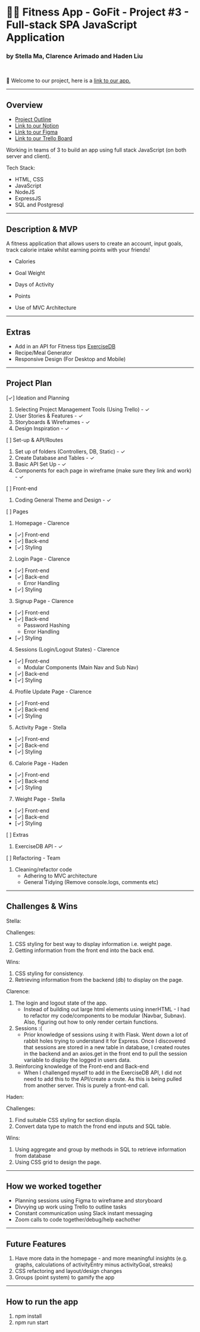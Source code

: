 # 🏃‍♂️ Fitness App - GoFit - Project #3 - Full-stack SPA JavaScript Application
### by Stella Ma, Clarence Arimado and Haden Liu

<br>

👋 Welcome to our project, here is a [link to our app.]()

___

## Overview

- [Project Outline](https://gist.git.generalassemb.ly/katie/5e7a9e64f44afe9786521aa860f61418)
- [Link to our Notion](https://www.notion.so/Teamspace-Home-df5e257b07fe4811899fa0aa225bef06)
- [Link to our Figma](https://www.figma.com/files/team/1186604247724549464/Team-GoFit?fuid=986640042738311971)
- [Link to our Trello Board](https://trello.com/b/d5PtRQow)

Working in teams of 3 to build an app using full stack JavaScript (on both server and client).

Tech Stack:
- HTML, CSS
- JavaScript
- NodeJS
- ExpressJS
- SQL and Postgresql

___

## Description & MVP

A fitness application that allows users to create an account, input goals, track calorie intake whilst earning points with your friends!

- Calories
- Goal Weight
- Days of Activity
- Points

- Use of MVC Architecture

___

## Extras
- Add in an API for Fitness tips [ExerciseDB](https://www.programmableweb.com/api/exercisedb)
- Recipe/Meal Generator
- Responsive Design (For Desktop and Mobile)

___

## Project Plan

[✓] Ideation and Planning
1. Selecting Project Management Tools (Using Trello) - ✓
2. User Stories & Features - ✓
3. Storyboards & Wireframes - ✓
4. Design Inspiration - ✓

[ ] Set-up & API/Routes
1. Set up of folders (Controllers, DB, Static) - ✓
2. Create Database and Tables - ✓
3. Basic API Set Up - ✓
4. Components for each page in wireframe (make sure they link and work) - ✓

[ ] Front-end
1. Coding General Theme and Design - ✓

[ ] Pages
1. Homepage - Clarence
- [✓] Front-end
- [✓] Back-end
- [✓] Styling
2. Login Page - Clarence
- [✓] Front-end
- [✓] Back-end
    - Error Handling
- [✓] Styling
3. Signup Page - Clarence
- [✓] Front-end
- [✓] Back-end
    - Password Hashing
    - Error Handling
- [✓] Styling
4. Sessions (Login/Logout States) - Clarence
- [✓] Front-end
    - Modular Components (Main Nav and Sub Nav)
- [✓] Back-end
- [✓] Styling
4. Profile Update Page - Clarence
- [✓] Front-end
- [✓] Back-end
- [✓] Styling
5. Activity Page - Stella
- [✓] Front-end
- [✓] Back-end
- [✓] Styling
6. Calorie Page - Haden
- [✓] Front-end
- [✓] Back-end
- [✓] Styling
7. Weight Page - Stella
- [✓] Front-end
- [✓] Back-end
- [✓] Styling

[ ] Extras
1. ExerciseDB API - ✓

[ ] Refactoring - Team
1. Cleaning/refactor code
    - Adhering to MVC architecture
    - General Tidying (Remove console.logs, comments etc)


___

## Challenges & Wins

Stella:

Challenges:
1. CSS styling for best way to display information i.e. weight page.
2. Getting information from the front end into the back end.

Wins:
1. CSS styling for consistency.
2. Retrieving information from the backend (db) to display on the page.

Clarence: 
1. The login and logout state of the app. 
    - Instead of building out large html elements using innerHTML - I had to refactor my code/components to be modular (Navbar, Subnav). Also, figuring out how to only render certain functions.
2. Sessions :(
    - Prior knowledge of sessions using it with Flask. Went down a lot of rabbit holes trying to understand it for Express. Once I discovered that sessions are stored in a new table in database, I created routes in the backend and an axios.get in the front end to pull the session variable to display the logged in users data.
3. Reinforcing knowledge of the Front-end and Back-end
    - When I challenged myself to add in the ExerciseDB API, I did not need to add this to the API/create a route. As this is being pulled from another server. This is purely a front-end call.

Haden:

Challenges: 
1. Find suitable CSS styling for section displa. 
2. Convert data type to match the frond end inputs and SQL table. 

Wins: 
1. Using aggregate and group by methods in SQL to retrieve information from database
2. Using CSS grid to design the page.
___

## How we worked together
- Planning sessions using Figma to wireframe and storyboard
- Divvying up work using Trello to outline tasks 
- Constant communication using Slack instant messaging
- Zoom calls to code together/debug/help eachother
___

## Future Features
1. Have more data in the homepage - and more meaningful insights (e.g. graphs, calculations of activityEntry minus activityGoal, streaks)
2. CSS refactoring and layout/design changes
3. Groups (point system) to gamify the app
___

## How to run the app
1. npm install
2. npm run start